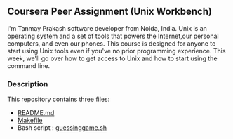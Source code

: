 ## Coursera Peer Assignment (Unix Workbench)

  I'm Tanmay Prakash software developer from Noida, India. Unix is an operating system and a set of tools that powers the Internet,our personal computers, and even our phones. This course is designed for anyone to start using Unix tools even if you've no prior programming experience. This week, we'll go over how to get access to
Unix and how to start using the command line.


### Description

This repository contains three  files:
- [README.md](https://github.com/Tanmay1192/coursera_unix)
- [Makefile](https://github.com/Tanmay1192/coursera_unix)
- Bash script : [guessinggame.sh](https://github.com/Tanmay1192/coursera_unix)
